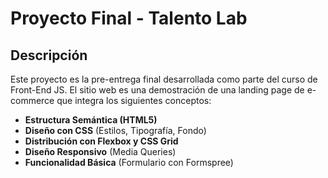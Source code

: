 # Proyecto Final - Talento Lab

## Descripción
Este proyecto es la pre-entrega final desarrollada como parte del curso de Front-End JS. 
El sitio web es una demostración de una landing page de e-commerce que integra los siguientes conceptos:
* **Estructura Semántica (HTML5)**
* **Diseño con CSS** (Estilos, Tipografía, Fondo)
* **Distribución con Flexbox y CSS Grid**
* **Diseño Responsivo** (Media Queries)
* **Funcionalidad Básica** (Formulario con Formspree)